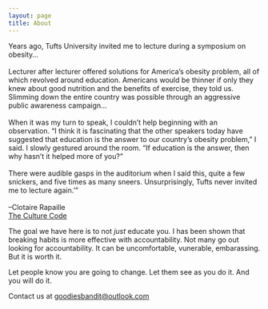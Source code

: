 ```yaml
---
layout: page
title: About
---
```


<p class="message">
    Years ago, Tufts University invited me to lecture during a symposium on obesity…
    <br />
    <br />
    Lecturer after lecturer offered solutions for America’s obesity problem, all of which revolved around education. Americans would be thinner if only they knew about good nutrition and the benefits of exercise, they told us. Slimming down the entire country was possible through an aggressive public awareness campaign…
    <br />
    <br />
    When it was my turn to speak, I couldn’t help beginning with an observation. “I think it is fascinating that the other speakers today have suggested that education is the answer to our country’s obesity problem,” I said. I slowly gestured around the room. “If education is the answer, then why hasn’t it helped more of you?”
    <br />
    <br />
    There were audible gasps in the auditorium when I said this, quite a few snickers, and five times as many sneers. Unsurprisingly, Tufts never invited me to lecture again.’”
    <br />
    <br />
    –Clotaire Rapaille
    <br/>
    <a href="http://amzn.to/1rerMJt" target="_blank">The Culture Code</a>
</p>

<p>
    The goal we have here is to not <i>just</i> educate you. I has been shown that breaking habits is more effective with accountability. Not many go out looking for accountability. It can be uncomfortable, vunerable, embarassing. But it is worth it.
</p>
<p>
    Let people know you are going to change. Let them see as you do it. And you will do it.
</p>
<p>Contact us at <a href="mailto:goodiesbandit@outlook.com&subject=From the Blog">goodiesbandit@outlook.com</a></p>